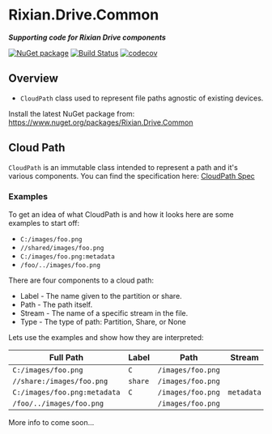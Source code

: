# Rixian.Drive.Common

***Supporting code for Rixian Drive components***

[![NuGet package](https://img.shields.io/nuget/v/Rixian.Drive.Common.svg)](https://nuget.org/packages/Rixian.Drive.Common)
[![Build Status](https://dev.azure.com/rixian/Cloud%20Platform/_apis/build/status/rixian.drive-common?branchName=master)](https://dev.azure.com/rixian/Cloud%20Platform/_build/latest?definitionId=85&branchName=master)
[![codecov](https://codecov.io/gh/rixian/drive-common/branch/master/graph/badge.svg)](https://codecov.io/gh/rixian/drive-common)

## Overview

* `CloudPath` class used to represent file paths agnostic of existing devices.

Install the latest NuGet package from: https://www.nuget.org/packages/Rixian.Drive.Common

## Cloud Path

`CloudPath` is an immutable class intended to represent a path and it's various components. You can find the specification here: [CloudPath Spec](docs/cloudpath_spec.md)

### Examples

To get an idea of what CloudPath is and how it looks here are some examples to start off:

* `C:/images/foo.png`
* `//shared/images/foo.png`
* `C:/images/foo.png:metadata`
* `/foo/../images/foo.png`

There are four components to a cloud path:

* Label - The name given to the partition or share.
* Path - The path itself.
* Stream - The name of a specific stream in the file.
* Type - The type of path: Partition, Share, or None

Lets use the examples and show how they are interpreted:

| Full Path                          | Label   | Path              | Stream     | Type        |
|------------------------------------|---------|-------------------|------------|-------------|
| `C:/images/foo.png`                | `C`     | `/images/foo.png` |            | `partition` |
| `//share:/images/foo.png`          | `share` | `/images/foo.png` |            | `share`     |
| `C:/images/foo.png:metadata`       | `C`     | `/images/foo.png` | `metadata` | `partition` |
| `/foo/../images/foo.png`           |         | `/images/foo.png` |            | `none`      |

More info to come soon...
